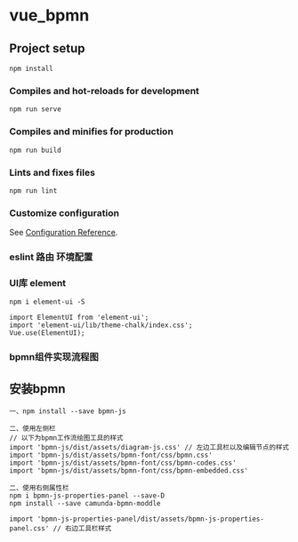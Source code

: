 <!--
 * @Description: 
 * @Autor: YDY
 * @Date: 2021-02-20 14:50:24
 * @LastEditors: YDY
 * @LastEditTime: 2021-04-04 16:15:58
-->
# vue_bpmn

## Project setup
```
npm install
```

### Compiles and hot-reloads for development
```
npm run serve
```

### Compiles and minifies for production
```
npm run build
```

### Lints and fixes files
```
npm run lint
```

### Customize configuration
See [Configuration Reference](https://cli.vuejs.org/config/).



### eslint  路由  环境配置



### UI库  element
```
npm i element-ui -S

import ElementUI from 'element-ui';
import 'element-ui/lib/theme-chalk/index.css';
Vue.use(ElementUI);
```

### bpmn组件实现流程图
## 安装bpmn
```
一、npm install --save bpmn-js 
```
```
二、使用左侧栏
// 以下为bpmn工作流绘图工具的样式
import 'bpmn-js/dist/assets/diagram-js.css' // 左边工具栏以及编辑节点的样式
import 'bpmn-js/dist/assets/bpmn-font/css/bpmn.css'
import 'bpmn-js/dist/assets/bpmn-font/css/bpmn-codes.css'
import 'bpmn-js/dist/assets/bpmn-font/css/bpmn-embedded.css'
```
```
二、使用右侧属性栏
npm i bpmn-js-properties-panel --save-D
npm install --save camunda-bpmn-moddle

import 'bpmn-js-properties-panel/dist/assets/bpmn-js-properties-panel.css' // 右边工具栏样式
```
